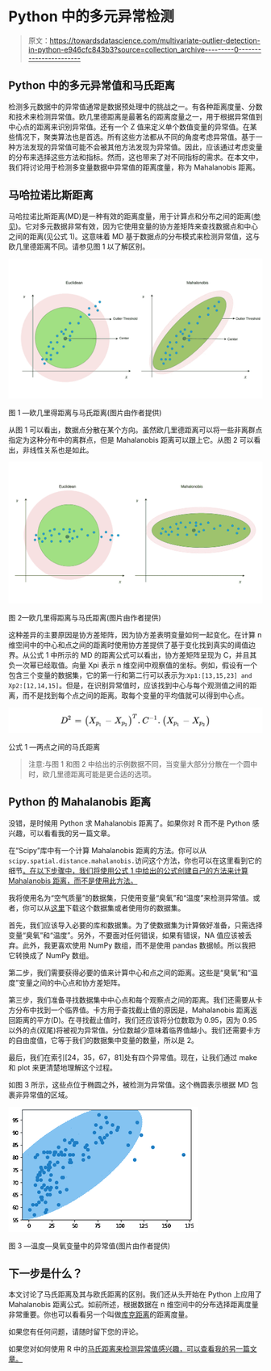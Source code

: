 # Python 中的多元异常检测

> 原文：<https://towardsdatascience.com/multivariate-outlier-detection-in-python-e946cfc843b3?source=collection_archive---------0----------------------->

## Python 中的多元异常值和马氏距离

检测多元数据中的异常值通常是数据预处理中的挑战之一。有各种距离度量、分数和技术来检测异常值。欧几里德距离是最著名的距离度量之一，用于根据异常值到中心点的距离来识别异常值。还有一个 Z 值来定义单个数值变量的异常值。在某些情况下，聚类算法也是首选。所有这些方法都从不同的角度考虑异常值。基于一种方法发现的异常值可能不会被其他方法发现为异常值。因此，应该通过考虑变量的分布来选择这些方法和指标。然而，这也带来了对不同指标的需求。在本文中，我们将讨论用于检测多变量数据中异常值的距离度量，称为 Mahalanobis 距离。

## 马哈拉诺比斯距离

马哈拉诺比斯距离(MD)是一种有效的距离度量，用于计算点和分布之间的距离([参见](https://en.wikipedia.org/wiki/Mahalanobis_distance))。它对多元数据非常有效，因为它使用变量的协方差矩阵来查找数据点和中心之间的距离(见公式 1)。这意味着 MD 基于数据点的分布模式来检测异常值，这与欧几里德距离不同。请参见图 1 以了解区别。

![](img/32e5a9305f87e86aa87479bbce389346.png)

图 1 —欧几里得距离与马氏距离(图片由作者提供)

从图 1 可以看出，数据点分散在某个方向。虽然欧几里德距离可以将一些非离群点指定为这种分布中的离群点，但是 Mahalanobis 距离可以跟上它。从图 2 可以看出，非线性关系也是如此。

![](img/8c04dbd3079dd025b2d96fd79e5726ce.png)

图 2—欧几里得距离与马氏距离(图片由作者提供)

这种差异的主要原因是协方差矩阵，因为协方差表明变量如何一起变化。在计算 n 维空间中的中心和点之间的距离时使用协方差提供了基于变化找到真实的阈值边界。从公式 1 中所示的 MD 的距离公式可以看出，协方差矩阵呈现为 C，并且其负一次幂已经取值。向量 Xpi 表示 n 维空间中观察值的坐标。例如，假设有一个包含三个变量的数据集，它的第一行和第二行可以表示为:`Xp1:[13,15,23] and Xp2:[12,14,15]`。但是，在识别异常值时，应该找到中心与每个观测值之间的距离，而不是找到每个点之间的距离。取每个变量的平均值就可以得到中心点。

![](img/44f6d7bcec2a321fc34ef98bd0d30a3d.png)

公式 1 —两点之间的马氏距离

> 注意:与图 1 和图 2 中给出的示例数据不同，当变量大部分分散在一个圆中时，欧几里德距离可能是更合适的选项。

## Python 的 Mahalanobis 距离

没错，是时候用 Python 求 Mahalanobis 距离了。如果你对 R 而不是 Python 感兴趣，可以看看我的另一篇文章。

</mahalonobis-distance-and-outlier-detection-in-r-cb9c37576d7d>  

在“Scipy”库中有一个计算 Mahalanobis 距离的方法。你可以从`scipy.spatial.distance.mahalanobis.`访问这个方法，你也可以在这里看到它的细节[。在以下步骤中，我们将使用公式 1 中给出的公式创建自己的方法来计算 Mahalanobis 距离，而不是使用此方法。](https://docs.scipy.org/doc/scipy/reference/generated/scipy.spatial.distance.mahalanobis.html)

我将使用名为“空气质量”的数据集，只使用变量“臭氧”和“温度”来检测异常值。或者，你可以从[这里](https://forge.scilab.org/index.php/p/rdataset/source/tree/master/csv/datasets/airquality.csv)下载这个数据集或者使用你的数据集。

首先，我们应该导入必要的库和数据集。为了使数据集为计算做好准备，只需选择变量“臭氧”和“温度”。另外，不要面对任何错误，如果有错误，NA 值应该被丢弃。此外，我更喜欢使用 NumPy 数组，而不是使用 pandas 数据帧。所以我把它转换成了 NumPy 数组。

第二步，我们需要获得必要的值来计算中心和点之间的距离。这些是“臭氧”和“温度”变量之间的中心点和协方差矩阵。

第三步，我们准备寻找数据集中中心点和每个观察点之间的距离。我们还需要从卡方分布中找到一个临界值。卡方用于查找截止值的原因是，Mahalanobis 距离返回距离的平方(D)。在寻找截止值时，我们还应该将分位数取为 0.95，因为 0.95 以外的点(双尾)将被视为异常值。分位数越少意味着临界值越小。我们还需要卡方的自由度值，它等于我们的数据集中变量的数量，所以是 2。

最后，我们在索引[24，35，67，81]处有四个异常值。现在，让我们通过 make 和 plot 来更清楚地理解这个过程。

如图 3 所示，这些点位于椭圆之外，被检测为异常值。这个椭圆表示根据 MD 包裹非异常值的区域。

![](img/9b5ee5b5ff34f4d00af04096414d1f36.png)

图 3 —温度—臭氧变量中的异常值(图片由作者提供)

## 下一步是什么？

本文讨论了马氏距离及其与欧氏距离的区别。我们还从头开始在 Python 上应用了 Mahalanobis 距离公式。如前所述，根据数据在 n 维空间中的分布选择距离度量非常重要。你也可以看看另一个叫做[库克距离](https://en.wikipedia.org/wiki/Cook%27s_distance)的距离度量。

如果您有任何问题，请随时留下您的评论。

如果您对如何使用 R 中的[马氏距离来检测异常值感兴趣，可以查看我的另一篇文章。](/mahalonobis-distance-and-outlier-detection-in-r-cb9c37576d7d)

</mahalonobis-distance-and-outlier-detection-in-r-cb9c37576d7d> 